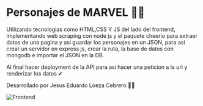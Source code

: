 # Personajes de MARVEL 🦸‍♂️
Utilizando tecnologias como HTML,CSS Y JS del lado del frontend, implementando web scraping con node js 
y el paquete cheerio para extraer datos de una pagina y asi guardar los personajes en un JSON, para asi crear un servidor en express js, crear la ruta, la base de datos con mongodb e importar el JSON en la DB.

Al final hacer deployment de la API para asi hacer una peticion a la url y renderizar los datos ✔

Desarrollado por Jesus Eduardo Loeza Cebrero 👨‍💻


![Frontend](https://user-images.githubusercontent.com/84247208/228113465-8dce7d26-1786-4f13-bb06-e91800f12e09.png)
